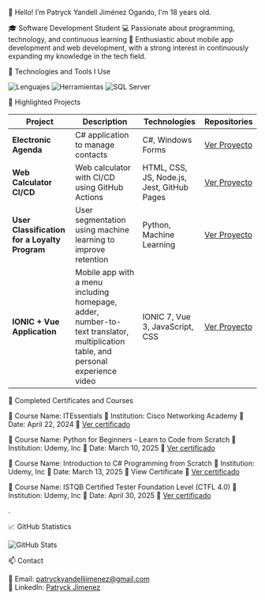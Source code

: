👋 Hello! I’m Patryck Yandell Jiménez Ogando, I'm 18 years old.


🎓 Software Development Student
💻 Passionate about programming, technology, and continuous learning
🔐 Enthusiastic about mobile app development and web development, with a strong interest in continuously expanding my knowledge in the tech field.


🚀 Technologies and Tools I Use

![Lenguajes](https://skillicons.dev/icons?i=cs,java,python,html,css,js,sql,docker,nodejs,react,ts)
![Herramientas](https://skillicons.dev/icons?i=git,github,vscode,visualstudio,mysql,oracle,mssql)
![SQL Server](https://img.icons8.com/color/48/000000/microsoft-sql-server.png)



📌 Highlighted Projects

| Project | Description | Technologies | Repositories |
| -------- | ----------- | ----------- | ------------ |
| **Electronic Agenda** | C# application to manage contacts | C#, Windows Forms | [Ver Proyecto](https://github.com/jpatryck04/AgendaElectronica.git) |
| **Web Calculator CI/CD** | Web calculator with CI/CD using GitHub Actions | HTML, CSS, JS, Node.js, Jest, GitHub Pages | [Ver Proyecto](https://github.com/jpatryck04/aplicacion-ci-cd.git) |
| **User Classification for a Loyalty Program** | User segmentation using machine learning to improve retention | Python, Machine Learning | [Ver Proyecto](https://github.com/jpatryck04/Inteligencia_Artificial.git) |
| **IONIC + Vue Application** | Mobile app with a menu including homepage, adder, number-to-text translator, multiplication table, and personal experience video | IONIC 7, Vue 3, JavaScript, CSS | [Ver Proyecto](https://github.com/jpatryck04/App_Movile_Ionic.git) |




🏅 Completed Certificates and Courses

📘 Course Name: ITEssentials
🏫 Institution: Cisco Networking Academy
📅 Date: April 22, 2024 
  📄 [Ver certificado](./certificados/ITEssentialsUpdate20250313-28-oua1fi.pdf)


 📘 Course Name: Python for Beginners - Learn to Code from Scratch
 🏫 Institution: Udemy, Inc
 📅 Date: March 10, 2025
  📄 [Ver certificado](./certificados/Certificado%20Udemy%20-%20Python.pdf)


 📘 Course Name: Introduction to C# Programming from Scratch
 🏫 Institution: Udemy, Inc
 📅 Date: March 13, 2025
 📄 View Certificate
  📄 [Ver certificado](./certificados/Certificado%20Udemy%20-%20C%23.pdf)


 📘 Course Name: ISTQB Certified Tester Foundation Level (CTFL 4.0)
 🏫 Institution: Udemy, Inc
 📅 Date: April 30, 2025
  📄 [Ver certificado](./certificados/ISTQB%20Certified%20Tester%20Foundation%20Level%20(CTFL%204.0).pdf)




.




📈 GitHub Statistics

![GitHub Stats](https://github-readme-stats.vercel.app/api?username=jpatryck04&show_icons=true&theme=radical)


📫 Contact

📧 Email: patryckyandelljimenez@gmail.com  
💼 LinkedIn: [Patryck Jimenez](http://www.linkedin.com/in/patryck-jim%C3%A9nez)
